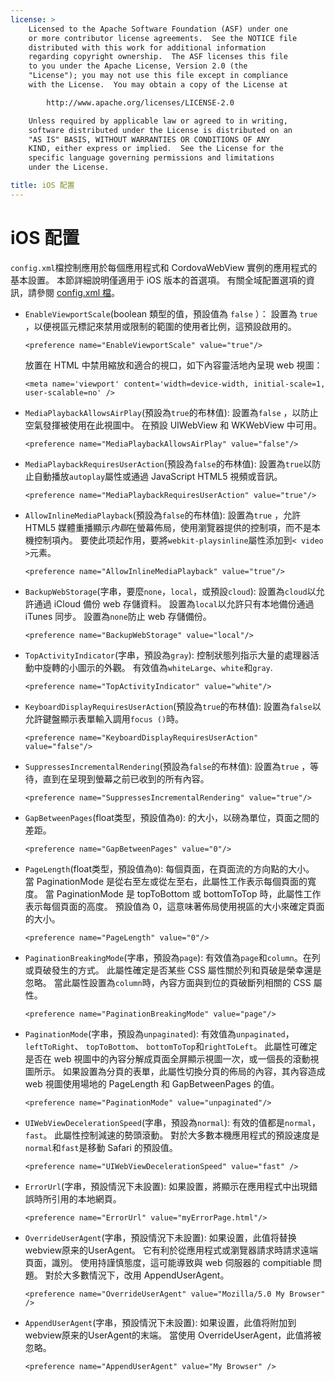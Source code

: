 ```yaml
---
license: >
    Licensed to the Apache Software Foundation (ASF) under one
    or more contributor license agreements.  See the NOTICE file
    distributed with this work for additional information
    regarding copyright ownership.  The ASF licenses this file
    to you under the Apache License, Version 2.0 (the
    "License"); you may not use this file except in compliance
    with the License.  You may obtain a copy of the License at

        http://www.apache.org/licenses/LICENSE-2.0

    Unless required by applicable law or agreed to in writing,
    software distributed under the License is distributed on an
    "AS IS" BASIS, WITHOUT WARRANTIES OR CONDITIONS OF ANY
    KIND, either express or implied.  See the License for the
    specific language governing permissions and limitations
    under the License.

title: iOS 配置
---
```


# iOS 配置

`config.xml`檔控制應用於每個應用程式和 CordovaWebView 實例的應用程式的基本設置。 本節詳細說明僅適用于 iOS 版本的首選項。 有關全域配置選項的資訊，請參閱 [config.xml 檔][1]。

 [1]: config_ref_index.md.html#The%20config.xml%20File

*   `EnableViewportScale`(boolean 類型的值，預設值為 `false` ）： 設置為 `true` ，以便視區元標記來禁用或限制的範圍的使用者比例，這預設啟用的。

        <preference name="EnableViewportScale" value="true"/>


    放置在 HTML 中禁用縮放和適合的視口，如下內容靈活地內呈現 web 視圖：

        <meta name='viewport' content='width=device-width, initial-scale=1, user-scalable=no' />


*   `MediaPlaybackAllowsAirPlay`(預設為`true`的布林值): 設置為`false` ，以防止空氣發揮被使用在此視圖中。 在預設 UIWebView 和 WKWebView 中可用。

        <preference name="MediaPlaybackAllowsAirPlay" value="false"/>


*   `MediaPlaybackRequiresUserAction`(預設為`false`的布林值): 設置為`true`以防止自動播放`autoplay`屬性或通過 JavaScript HTML5 視頻或音訊。

        <preference name="MediaPlaybackRequiresUserAction" value="true"/>


*   `AllowInlineMediaPlayback`(預設為`false`的布林值): 設置為`true` ，允許 HTML5 媒體重播顯示*內聯*在螢幕佈局，使用瀏覽器提供的控制項，而不是本機控制項內。 要使此项起作用，要將`webkit-playsinline`屬性添加到`< video >`元素。

        <preference name="AllowInlineMediaPlayback" value="true"/>


*   `BackupWebStorage`(字串，要麼`none`，`local`，或預設`cloud`): 設置為`cloud`以允許通過 iCloud 備份 web 存儲資料。 設置為`local`以允許只有本地備份通過 iTunes 同步。 設置為`none`防止 web 存儲備份。

        <preference name="BackupWebStorage" value="local"/>


*   `TopActivityIndicator`(字串，預設為`gray`): 控制狀態列指示大量的處理器活動中旋轉的小圖示的外觀。 有效值為`whiteLarge`、`white`和`gray`.

        <preference name="TopActivityIndicator" value="white"/>


*   `KeyboardDisplayRequiresUserAction`(預設為`true`的布林值): 設置為`false`以允許鍵盤顯示表單輸入調用`focus ()`時。

        <preference name="KeyboardDisplayRequiresUserAction" value="false"/>


*   `SuppressesIncrementalRendering`(預設為`false`的布林值): 設置為`true` ，等待，直到在呈現到螢幕之前已收到的所有內容。

        <preference name="SuppressesIncrementalRendering" value="true"/>


*   `GapBetweenPages`(float类型，預設值為`0`): 的大小，以磅為單位，頁面之間的差距。

        <preference name="GapBetweenPages" value="0"/>


*   `PageLength`(float类型，預設值為`0`): 每個頁面，在頁面流的方向點的大小。 當 PaginationMode 是從右至左或從左至右，此屬性工作表示每個頁面的寬度。 當 PaginationMode 是 topToBottom 或 bottomToTop 時，此屬性工作表示每個頁面的高度。 預設值為 0，這意味著佈局使用視區的大小來確定頁面的大小。

        <preference name="PageLength" value="0"/>


*   `PaginationBreakingMode`(字串，預設為`page`): 有效值為`page`和`column`。在列或頁破發生的方式。 此屬性確定是否某些 CSS 屬性關於列和頁破是榮幸還是忽略。 當此屬性設置為`column`時，內容方面與到位的頁破斷列相關的 CSS 屬性。

        <preference name="PaginationBreakingMode" value="page"/>


*   `PaginationMode`(字串，預設為`unpaginated`): 有效值為`unpaginated`， `leftToRight`、 `topToBottom`、 `bottomToTop`和`rightToLeft`。 此屬性可確定是否在 web 視圖中的內容分解成頁面全屏顯示視圖一次，或一個長的滾動視圖所示。 如果設置為分頁的表單，此屬性切換分頁的佈局的內容，其內容造成 web 視圖使用場地的 PageLength 和 GapBetweenPages 的值。

        <preference name="PaginationMode" value="unpaginated"/>


*   `UIWebViewDecelerationSpeed`(字串，預設為`normal`): 有效的值都是`normal`，`fast`。 此屬性控制減速的勢頭滾動。 對於大多數本機應用程式的預設速度是`normal`和`fast`是移動 Safari 的預設值。

        <preference name="UIWebViewDecelerationSpeed" value="fast" />


*   `ErrorUrl`(字串，預設情況下未設置): 如果設置，將顯示在應用程式中出現錯誤時所引用的本地網頁。

        <preference name="ErrorUrl" value="myErrorPage.html"/>


*   `OverrideUserAgent`(字串，預設情況下未設置): 如果设置，此值将替换webview原来的UserAgent。 它有利於從應用程式或瀏覽器請求時請求遠端頁面，識別。 使用持謹慎態度，這可能導致與 web 伺服器的 compitiable 問題。 對於大多數情況下，改用 AppendUserAgent。

        <preference name="OverrideUserAgent" value="Mozilla/5.0 My Browser" />


*   `AppendUserAgent`(字串，預設情況下未設置): 如果设置，此值将附加到webview原来的UserAgent的末端。 當使用 OverrideUserAgent，此值將被忽略。

        <preference name="AppendUserAgent" value="My Browser" />
